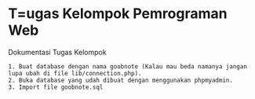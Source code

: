 # T=ugas Kelompok Pemrograman Web

Dokumentasi Tugas Kelompok

```
1. Buat database dengan nama goobnote (Kalau mau beda namanya jangan lupa ubah di file lib/connection.php).
2. Buka database yang udah dibuat dengan menggunakan phpmyadmin.
3. Import file goobnote.sql
```
